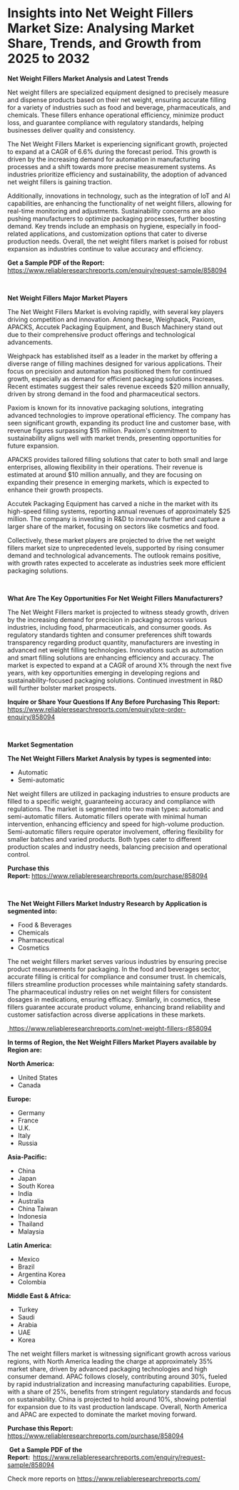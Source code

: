 <p><h1>Insights into Net Weight Fillers Market Size: Analysing Market Share, Trends, and Growth from 2025 to 2032</h1></p><p><strong>Net Weight Fillers Market Analysis and Latest Trends</strong></p>
<p><p>Net weight fillers are specialized equipment designed to precisely measure and dispense products based on their net weight, ensuring accurate filling for a variety of industries such as food and beverage, pharmaceuticals, and chemicals. These fillers enhance operational efficiency, minimize product loss, and guarantee compliance with regulatory standards, helping businesses deliver quality and consistency.</p><p>The Net Weight Fillers Market is experiencing significant growth, projected to expand at a CAGR of 6.6% during the forecast period. This growth is driven by the increasing demand for automation in manufacturing processes and a shift towards more precise measurement systems. As industries prioritize efficiency and sustainability, the adoption of advanced net weight fillers is gaining traction.</p><p>Additionally, innovations in technology, such as the integration of IoT and AI capabilities, are enhancing the functionality of net weight fillers, allowing for real-time monitoring and adjustments. Sustainability concerns are also pushing manufacturers to optimize packaging processes, further boosting demand. Key trends include an emphasis on hygiene, especially in food-related applications, and customization options that cater to diverse production needs. Overall, the net weight fillers market is poised for robust expansion as industries continue to value accuracy and efficiency.</p></p>
<p><strong>Get a Sample PDF of the Report:&nbsp;</strong> <a href="https://www.reliableresearchreports.com/enquiry/request-sample/858094?utm_campaign=2002&utm_medium=2&utm_source=Github&utm_content=ia&utm_term=18022025&utm_id=net-weight-fillers">https://www.reliableresearchreports.com/enquiry/request-sample/858094</a></p>
<p>&nbsp;</p>
<p><strong>Net Weight Fillers Major Market Players</strong></p>
<p><p>The Net Weight Fillers Market is evolving rapidly, with several key players driving competition and innovation. Among these, Weighpack, Paxiom, APACKS, Accutek Packaging Equipment, and Busch Machinery stand out due to their comprehensive product offerings and technological advancements.</p><p>Weighpack has established itself as a leader in the market by offering a diverse range of filling machines designed for various applications. Their focus on precision and automation has positioned them for continued growth, especially as demand for efficient packaging solutions increases. Recent estimates suggest their sales revenue exceeds $20 million annually, driven by strong demand in the food and pharmaceutical sectors.</p><p>Paxiom is known for its innovative packaging solutions, integrating advanced technologies to improve operational efficiency. The company has seen significant growth, expanding its product line and customer base, with revenue figures surpassing $15 million. Paxiom's commitment to sustainability aligns well with market trends, presenting opportunities for future expansion.</p><p>APACKS provides tailored filling solutions that cater to both small and large enterprises, allowing flexibility in their operations. Their revenue is estimated at around $10 million annually, and they are focusing on expanding their presence in emerging markets, which is expected to enhance their growth prospects.</p><p>Accutek Packaging Equipment has carved a niche in the market with its high-speed filling systems, reporting annual revenues of approximately $25 million. The company is investing in R&D to innovate further and capture a larger share of the market, focusing on sectors like cosmetics and food.</p><p>Collectively, these market players are projected to drive the net weight fillers market size to unprecedented levels, supported by rising consumer demand and technological advancements. The outlook remains positive, with growth rates expected to accelerate as industries seek more efficient packaging solutions.</p></p>
<p>&nbsp;</p>
<p><strong>What Are The Key Opportunities For Net Weight Fillers Manufacturers?</strong></p>
<p><p>The Net Weight Fillers market is projected to witness steady growth, driven by the increasing demand for precision in packaging across various industries, including food, pharmaceuticals, and consumer goods. As regulatory standards tighten and consumer preferences shift towards transparency regarding product quantity, manufacturers are investing in advanced net weight filling technologies. Innovations such as automation and smart filling solutions are enhancing efficiency and accuracy. The market is expected to expand at a CAGR of around X% through the next five years, with key opportunities emerging in developing regions and sustainability-focused packaging solutions. Continued investment in R&D will further bolster market prospects.</p></p>
<p><strong>Inquire or Share Your Questions If Any Before Purchasing This Report:</strong> <a href="https://www.reliableresearchreports.com/enquiry/pre-order-enquiry/858094?utm_campaign=2002&utm_medium=2&utm_source=Github&utm_content=ia&utm_term=18022025&utm_id=net-weight-fillers">https://www.reliableresearchreports.com/enquiry/pre-order-enquiry/858094</a></p>
<p>&nbsp;</p>
<p><strong>Market Segmentation</strong></p>
<p><strong>The Net Weight Fillers Market Analysis by types is segmented into:</strong></p>
<p><ul><li>Automatic</li><li>Semi-automatic</li></ul></p>
<p><p>Net weight fillers are utilized in packaging industries to ensure products are filled to a specific weight, guaranteeing accuracy and compliance with regulations. The market is segmented into two main types: automatic and semi-automatic fillers. Automatic fillers operate with minimal human intervention, enhancing efficiency and speed for high-volume production. Semi-automatic fillers require operator involvement, offering flexibility for smaller batches and varied products. Both types cater to different production scales and industry needs, balancing precision and operational control.</p></p>
<p><strong>Purchase this Report:&nbsp;</strong><a href="https://www.reliableresearchreports.com/purchase/858094?utm_campaign=2002&utm_medium=2&utm_source=Github&utm_content=ia&utm_term=18022025&utm_id=net-weight-fillers">https://www.reliableresearchreports.com/purchase/858094</a></p>
<p>&nbsp;</p>
<p><strong>The Net Weight Fillers Market Industry Research by Application is segmented into:</strong></p>
<p><ul><li>Food & Beverages</li><li>Chemicals</li><li>Pharmaceutical</li><li>Cosmetics</li></ul></p>
<p><p>The net weight fillers market serves various industries by ensuring precise product measurements for packaging. In the food and beverages sector, accurate filling is critical for compliance and consumer trust. In chemicals, fillers streamline production processes while maintaining safety standards. The pharmaceutical industry relies on net weight fillers for consistent dosages in medications, ensuring efficacy. Similarly, in cosmetics, these fillers guarantee accurate product volume, enhancing brand reliability and customer satisfaction across diverse applications in these markets.</p></p>
<p><a href="https://www.reliableresearchreports.com/net-weight-fillers-r858094?utm_campaign=2002&utm_medium=2&utm_source=Github&utm_content=ia&utm_term=18022025&utm_id=net-weight-fillers">&nbsp;https://www.reliableresearchreports.com/net-weight-fillers-r858094</a></p>
<p><strong>In terms of Region, the Net Weight Fillers Market Players available by Region are:</strong></p>
<p>
    <p> <strong> North America: </strong>
        <ul>
            <li>United States</li>
            <li>Canada</li>
        </ul>
        </p> 
    <p> <strong> Europe: </strong>
        <ul>
            <li>Germany</li>
            <li>France</li>
            <li>U.K.</li>
            <li>Italy</li>
            <li>Russia</li>
        </ul>
        </p> 
    <p> <strong> Asia-Pacific: </strong>
        <ul>
            <li>China</li>
            <li>Japan</li>
            <li>South Korea</li>
            <li>India</li>
            <li>Australia</li>
            <li>China Taiwan</li>
            <li>Indonesia</li>
            <li>Thailand</li>
            <li>Malaysia</li>
        </ul>
        </p> 
    <p> <strong> Latin America: </strong>
        <ul>
            <li>Mexico</li>
            <li>Brazil</li>
            <li>Argentina Korea</li>
            <li>Colombia</li>
        </ul>
        </p> 
    <p> <strong> Middle East & Africa: </strong>
        <ul>
            <li>Turkey</li>
            <li>Saudi</li>
            <li>Arabia</li>
            <li>UAE</li>
            <li>Korea</li>
        </ul>
    </p>
    </p>
<p><p>The net weight fillers market is witnessing significant growth across various regions, with North America leading the charge at approximately 35% market share, driven by advanced packaging technologies and high consumer demand. APAC follows closely, contributing around 30%, fueled by rapid industrialization and increasing manufacturing capabilities. Europe, with a share of 25%, benefits from stringent regulatory standards and focus on sustainability. China is projected to hold around 10%, showing potential for expansion due to its vast production landscape. Overall, North America and APAC are expected to dominate the market moving forward.</p></p>
<p><strong>Purchase this Report: </strong><a href="https://www.reliableresearchreports.com/purchase/858094?utm_campaign=2002&utm_medium=2&utm_source=Github&utm_content=ia&utm_term=18022025&utm_id=net-weight-fillers">https://www.reliableresearchreports.com/purchase/858094</a></p>
<p>&nbsp;<strong>Get a Sample PDF of the Report:&nbsp;&nbsp;</strong><a href="https://www.reliableresearchreports.com/enquiry/request-sample/858094?utm_campaign=2002&utm_medium=2&utm_source=Github&utm_content=ia&utm_term=18022025&utm_id=net-weight-fillers">https://www.reliableresearchreports.com/enquiry/request-sample/858094</a></p>
<p><strong></strong></p>
<p>Check more reports on <a href="https://www.reliableresearchreports.com/?utm_campaign=2002&utm_medium=2&utm_source=Github&utm_content=ia&utm_term=18022025&utm_id=net-weight-fillers">https://www.reliableresearchreports.com/</a></p>